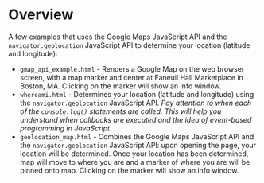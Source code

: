 # Overview
A few examples that uses the Google Maps JavaScript API and the `navigator.geolocation` JavaScript API to determine your location (latitude and longitude):

* `gmap_api_example.html` - Renders a Google Map on the web browser screen, with a map marker and center at Faneuil Hall Marketplace in Boston, MA.  Clicking on the marker will show an info window.
* `whereami.html` - Determines your location (latitude and longitude) using the `navigator.geolocation` JavaScript API.  *Pay attention to when each of the `console.log()` statements are called.  This will help you understand when callbacks are executed and the idea of event-based programming in JavaScript.*
* `geolocation_map.html` - Combines the Google Maps JavaScript API and the `navigator.geolocation` JavaScript API: upon opening the page, your location will be determined.  Once your location has been determined, map will move to where you are and a marker of where you are will be pinned onto map.  Clicking on the marker will show an info window.